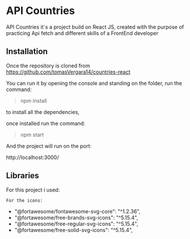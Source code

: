 # API Countries 

API Countries it´s a project build on React JS, created with the purpose of practicing Api fetch and different skills of a FrontEnd developer

## Installation

Once the repository is cloned from https://github.com/tomasVergara14/countries-react

You can run it by opening the console and standing on the folder, run the command:

> npm install

to install all the dependencies, 

once installed run the command:

> npm start

And the project will run on the port:

http://localhost:3000/

## Libraries

For this project i used:

    For the icons:
   - "@fortawesome/fontawesome-svg-core": "^1.2.36",
   - "@fortawesome/free-brands-svg-icons": "^5.15.4",
   - "@fortawesome/free-regular-svg-icons": "^5.15.4",
   - "@fortawesome/free-solid-svg-icons": "^5.15.4",
